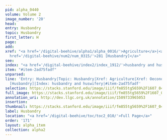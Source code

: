```yaml
---
pid: alpha_0440
volume: Volume 2
image_number: '20'
head: 
entry: Husbandry
topic: Husbandry
first_letter: H
page: 
add: 
xref: "<a href='/digital-beehive/alpha1/alpha_0016/'>Agriculture</a>|<a href='/digital-beehive/alpha4/alpha_0654/'>Oeconomy</a>|<a
  href='/digital-beehive/num2/num_0315/'>281 [Husbandry]</a>"
see: 
index: "<a href='/digital-beehive/index2/index_1912/'>husbandry and huswifery</a>"
item: "#item-2ad75fadf"
unparsed: 
line: 'Entry: Husbandry|Topic: Husbandry|Xref: Agriculture|Xref: Oeconomy|Xref: 281
  [Husbandry]|Index: husbandry and huswifery|#item-2ad75fadf'
selection: https://stacks.stanford.edu/image/iiif/fm855tg5659%2F1607_0487/790,2367,2963,554/full/0/default.jpg
full_image: https://stacks.stanford.edu/image/iiif/fm855tg5659%2F1607_0487/full/full/0/default.jpg
annotation_uri: http://dev.llgc.org.uk/annotation/1509733965053
insertion: 
thumbnail: https://stacks.stanford.edu/image/iiif/fm855tg5659%2F1607_0487/790,2367,600,180/250,/0/default.jpg
label: Husbandry
location: "<a href='/digital-beehive/toc/toc2_010/'>Full Page</a>"
order: '171'
layout: alpha_item
collection: alpha2
---
```

